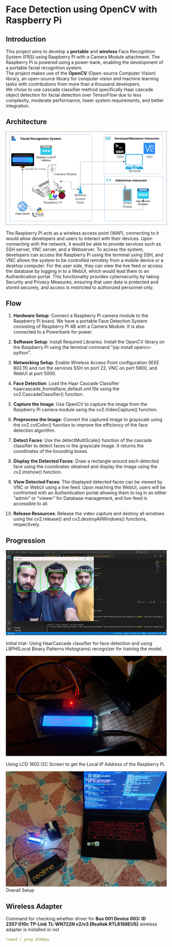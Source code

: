 # Face Detection using OpenCV with Raspberry Pi

## Introduction

This project aims to develop a **portable** and **wireless** Face Recognition System (FRS) using Raspberry Pi with a Camera Module attachment. The Raspberry Pi is powered using a power-bank, enabling the development of a portable facial recognition system.   
The project makes use of the **OpenCV** (Open-source Computer Vision) library, an open-source library for computer vision and machine learning tasks with contributions from more than a thousand developers.  
We chose to use cascade classifier method specifically Haar cascade object detection for facial detection over TensorFlow due to less complexity, moderate performance, lower system requirements, and better integration.

## Architecture

![Architecture Diagram](media/architecture.png)

The Raspberry Pi acts as a wireless access point (WAP), connecting to it would allow developers and users to interact with their devices. Upon connecting with the network, it would be able to provide services such as SSH server, VNC server, and a Webserver. To access the system, developers can access the Raspberry Pi using the terminal using SSH, and VNC allows the system to be controlled remotely from a mobile device or a desktop computer. For the user side, they can view the live feed or access the database by logging in to a WebUI, which would lead them to an Authentication portal. This functionality provides cybersecurity by taking Security and Privacy Measures, ensuring that user data is protected and stored securely, and access is restricted to authorized personnel only.

## Flow

1. **Hardware Setup**: Connect a Raspberry Pi camera module to the Raspberry Pi board. We have a portable Face Detection System consisting of Raspberry Pi 4B with a Camera Module. It is also connected to a Powerbank for power.

2. **Software Setup**: Install Required Libraries: Install the OpenCV library on the Raspberry Pi using the terminal command "pip install opencv-python".

3. **Networking Setup**: Enable Wireless Access Point configuration (IEEE 802.11) and run the services SSH on port 22, VNC on port 5900, and WebUI at port 5000.

4. **Face Detection**: Load the Haar Cascade Classifier haarcascade_frontalface_default.xml file using the cv2.CascadeClassifier() function.

5. **Capture the Image**: Use OpenCV to capture the image from the Raspberry Pi camera module using the cv2.VideoCapture() function.

6. **Preprocess the Image**: Convert the captured image to grayscale using the cv2.cvtColor() function to improve the efficiency of the face detection algorithm.

7. **Detect Faces**: Use the detectMultiScale() function of the cascade classifier to detect faces in the grayscale image. It returns the coordinates of the bounding boxes.

8. **Display the Detected Faces**: Draw a rectangle around each detected face using the coordinates obtained and display the image using the cv2.imshow() function.

9. **View Detected Faces**: The displayed detected faces can be viewed by VNC or WebUI using a live feed. Upon reaching the WebUI, users will be confronted with an Authentication portal allowing them to log in as either “admin” or “viewer” for Database management, and live-feed is accessible to all.

10. **Release Resources**: Release the video capture and destroy all windows using the cv2.release() and cv2.destroyAllWindows() functions, respectively.

## Progression

![Initial Trial](media/initial_trial.png)

Initial trial- Using HaarCascade classifier for face detection and using LBPH(Local Binary Patterns Histograms) recognizer for training the model.

![LCD Screen](media/lcd_screen.png)

Using LCD 1602 I2C Screen to get the Local IP Address of the Raspberry Pi.

![Overall Setup](media/setup.png)
Overall Setup

## Wireless Adapter

Command for checking whether driver for **Bus 001 Device 003: ID 2357:010c TP-Link TL-WN722N v2/v3 [Realtek RTL8188EUS]** wireless adapter is installed or not

```yaml
lsmod | grep 8188eu
```

